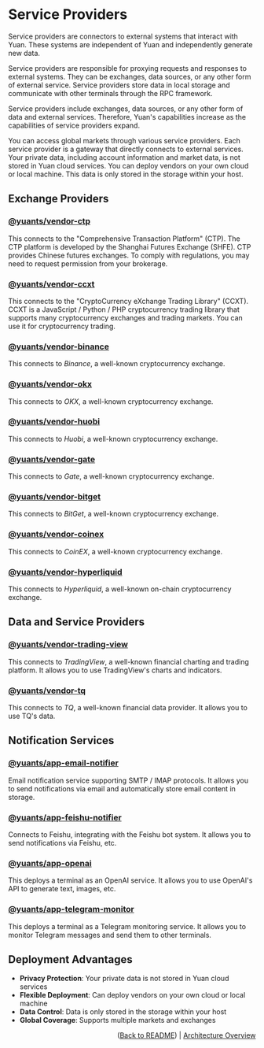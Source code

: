 # Service Providers

Service providers are connectors to external systems that interact with Yuan. These systems are independent of Yuan and independently generate new data.

Service providers are responsible for proxying requests and responses to external systems. They can be exchanges, data sources, or any other form of external service. Service providers store data in local storage and communicate with other terminals through the RPC framework.

Service providers include exchanges, data sources, or any other form of data and external services. Therefore, Yuan's capabilities increase as the capabilities of service providers expand.

You can access global markets through various service providers. Each service provider is a gateway that directly connects to external services. Your private data, including account information and market data, is not stored in Yuan cloud services. You can deploy vendors on your own cloud or local machine. This data is only stored in the storage within your host.

## Exchange Providers

### [@yuants/vendor-ctp](apps/vendor-ctp)

This connects to the "Comprehensive Transaction Platform" (CTP). The CTP platform is developed by the Shanghai Futures Exchange (SHFE). CTP provides Chinese futures exchanges. To comply with regulations, you may need to request permission from your brokerage.

### [@yuants/vendor-ccxt](apps/vendor-ccxt)

This connects to the "CryptoCurrency eXchange Trading Library" (CCXT). CCXT is a JavaScript / Python / PHP cryptocurrency trading library that supports many cryptocurrency exchanges and trading markets. You can use it for cryptocurrency trading.

### [@yuants/vendor-binance](apps/vendor-binance)

This connects to _Binance_, a well-known cryptocurrency exchange.

### [@yuants/vendor-okx](apps/vendor-okx)

This connects to _OKX_, a well-known cryptocurrency exchange.

### [@yuants/vendor-huobi](apps/vendor-huobi)

This connects to _Huobi_, a well-known cryptocurrency exchange.

### [@yuants/vendor-gate](apps/vendor-gate)

This connects to _Gate_, a well-known cryptocurrency exchange.

### [@yuants/vendor-bitget](apps/vendor-bitget)

This connects to _BitGet_, a well-known cryptocurrency exchange.

### [@yuants/vendor-coinex](apps/vendor-coinex)

This connects to _CoinEX_, a well-known cryptocurrency exchange.

### [@yuants/vendor-hyperliquid](apps/vendor-hyperliquid)

This connects to _Hyperliquid_, a well-known on-chain cryptocurrency exchange.

## Data and Service Providers

### [@yuants/vendor-trading-view](apps/vendor-trading-view)

This connects to _TradingView_, a well-known financial charting and trading platform. It allows you to use TradingView's charts and indicators.

### [@yuants/vendor-tq](apps/vendor-tq)

This connects to _TQ_, a well-known financial data provider. It allows you to use TQ's data.

## Notification Services

### [@yuants/app-email-notifier](apps/email-notifier)

Email notification service supporting SMTP / IMAP protocols. It allows you to send notifications via email and automatically store email content in storage.

### [@yuants/app-feishu-notifier](apps/feishu-notifier)

Connects to Feishu, integrating with the Feishu bot system. It allows you to send notifications via Feishu, etc.

### [@yuants/app-openai](apps/openai)

This deploys a terminal as an OpenAI service. It allows you to use OpenAI's API to generate text, images, etc.

### [@yuants/app-telegram-monitor](apps/telegram-monitor)

This deploys a terminal as a Telegram monitoring service. It allows you to monitor Telegram messages and send them to other terminals.

## Deployment Advantages

- **Privacy Protection**: Your private data is not stored in Yuan cloud services
- **Flexible Deployment**: Can deploy vendors on your own cloud or local machine
- **Data Control**: Data is only stored in the storage within your host
- **Global Coverage**: Supports multiple markets and exchanges

<p align="right">(<a href="../../README.md">Back to README</a>) | <a href="architecture-overview.md">Architecture Overview</a></p>
